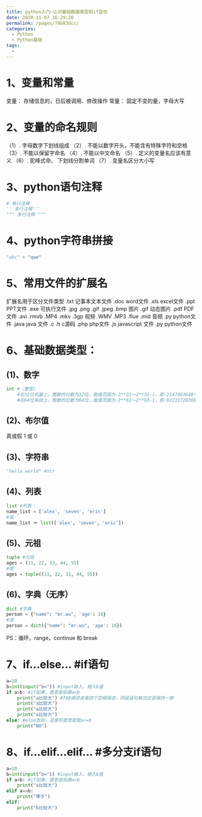 ```yaml
---
title: python入门—认识基础数据类型和if语句
date: 2020-11-07 16:29:20
permalink: /pages/78b83dcc/
categories:
  - Python
  - Python基础
tags:
  - 
---
```


# 1、变量和常量

变量： 存储信息的，日后被调用、修改操作
常量： 固定不变的量，字母大写

# 2、变量的命名规则

（1）. 字母数字下划线组成
（2）. 不能以数字开头，不能含有特殊字符和空格
（3）. 不能以保留字命名
（4）. 不能以中文命名 
（5）. 定义的变量名应该有意义
（6）. 驼峰式命、 下划线分割单词
（7）. 变量名区分大小写

# 3、python语句注释

```python
# 单行注释
'''多行注释'''
""" 多行注释 """
```

# 4、python字符串拼接

```python
"abc" + "qwe"
```

# 5、常用文件的扩展名

 扩展名用于区分文件类型
      .txt 记事本文本文件
      .doc word文件
      .xls excel文件
      .ppt PPT文件
      .exe 可执行文件
      .jpg .png .gif .jpeg .bmp 图片
      .gif 动态图片
      .pdf PDF文件
      .avi .rmvb .MP4 .mkv .3gp 视频
      .WMV .MP3 .flue .mid 音频
      .py python文件
      .java java 文件
      .c .h c源码
      .php php文件
      .js javascript 文件
      .py python文件

# 6、基础数据类型：

## (1)、数字

```python
int #（整型）
	#在32位机器上，整数的位数为32位，取值范围为-2**31～2**31-1，即-2147483648～2147483647
    #在64位系统上，整数的位数为64位，取值范围为-2**63～2**63-1，即-9223372036854775808～9223372036854775807
```

## (2)、布尔值

真或假
1 或 0

## (3)、字符串

```python
"hello world" #str
```
## (4)、列表

```python
list #列表：
name_list = ['alex', 'seven', 'eric']
#或
name_list ＝ list(['alex', 'seven', 'eric'])
```
## (5)、元祖

```python
tuple #元组
ages = (11, 22, 33, 44, 55)
#或
ages = tuple((11, 22, 33, 44, 55))
```

## (6)、字典（无序）

```python
dict #字典
person = {"name": "mr.wu", 'age': 18}
#或
person = dict({"name": "mr.wu", 'age': 18})
```

PS：循环，range，continue 和 break

# 7、if...else... #if语句

```python
a=10
b=int(input("b=")) #input输入，输入b值
if a>b: #if如果，意思是如果a<b
    print("a比较大") #TAB缩进或者四个空格缩进，同级语句格式应该保持一致
    print("a比较大")
    print("a比较大")
    print("a比较大")
else: #else否则，这里的意思就是a<=b
    print("NO")
```

# 8、if...elif...elif... #多分支if语句

```python
a=10
b=int(input("b=")) #input输入，输入b值
if a<b: #if如果，意思是如果a<b
    print("a比较大")
elif a==b:
    print("等于")
elif:
    print("b比较大")
```

